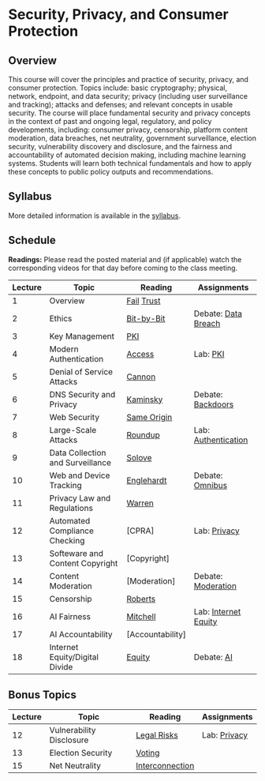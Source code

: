 # Security, Privacy, and Consumer Protection

## Overview

This course will cover the principles and practice of security, privacy,
and consumer protection. Topics include: basic cryptography; physical,
network, endpoint, and data security; privacy (including user
surveillance and tracking); attacks and defenses; and relevant concepts
in usable security. The course will place fundamental security and
privacy concepts in the context of past and ongoing legal, regulatory,
and policy developments, including: consumer privacy, censorship,
platform content moderation, data breaches, net neutrality, government
surveillance, election security, vulnerability discovery and disclosure,
and the fairness and accountability of automated decision making,
including machine learning systems. Students will learn both technical
fundamentals and how to apply these concepts to public policy outputs
and recommendations.

## Syllabus

More detailed information is available in the [syllabus](syllabus.md).

## Schedule

**Readings:** Please read the posted material and
(if applicable) watch the corresponding videos for that day before coming to the class
meeting.

| Lecture | Topic                            | Reading                                                                                | Assignments                                   |
|---------|----------------------------------|----------------------------------------------------------------------------------------|-----------------------------------------------|
| 1       | Overview                         | [Fail](readings/01-why-cryptosystems-fail.pdf) [Trust](readings/01-trusting-trust.pdf) |                                               |
| 2       | Ethics                           | [Bit-by-Bit](readings/02-bit-by-bit.pdf)                                               | Debate: [Data Breach](debates/data-breach.md) |
| 3       | Key Management                   | [PKI](readings/03-bellovin-pki.pdf)                                                    |                                               |
| 4       | Modern Authentication            | [Access](readings/04-oauth.pdf)                                                        | Lab: [PKI](assignments/pki.md)                |
| 5       | Denial of Service Attacks        | [Cannon](readings/05-paxson-cannon.pdf)                                                |                                               |
| 6       | DNS Security and Privacy         | [Kaminsky](readings/06-kaminsky.pdf)                                                   | Debate: [Backdoors](debates/backdoors.md)     |
| 7       | Web Security                     | [Same Origin](readings/07-same-origin.pdf)                                             |                                               |
| 8       | Large-Scale Attacks              | [Roundup](readings/08-cooke-botnets.pdf)                                               | Lab: [Authentication](assignments/api.md)     |
| 9       | Data Collection and Surveillance | [Solove](readings/09-privacy.pdf)                                                      |                                               |
| 10      | Web and Device Tracking          | [Englehardt](readings/10-tracking.pdf)                                                 | Debate: [Omnibus](debates/omnibus.md)         |
| 11      | Privacy Law and Regulations      | [Warren](readings/11-warren.pdf)                                                       |                                               |
| 12      | Automated Compliance Checking    | [CPRA]                                                                                 | Lab: [Privacy](assignments/privacy.md)        |
| 13      | Softeware and Content Copyright  | [Copyright]                                                                            |                                               |
| 14      | Content Moderation               | [Moderation]                                                                           | Debate: [Moderation](debates/moderation.md)   |
| 15      | Censorship                       | [Roberts](readings/16-censorship.pdf)                                                  |                                               |
| 16      | AI Fairness                      | [Mitchell](readings/17-ml-fairness.pdf)                                                | Lab: [Internet Equity](assignments/access.md) |
| 17      | AI Accountability                | [Accountability]                                                                       |                                               |
| 18      | Internet Equity/Digital Divide   | [Equity](readings/14-equity.pdf)                                                       | Debate: [AI](debates/accountability.md)       |

## Bonus Topics

| Lecture | Topic                    | Reading                                            | Assignments                            |
|---------|--------------------------|----------------------------------------------------|----------------------------------------|
| 12      | Vulnerability Disclosure | [Legal Risks](readings/12-vulnerability.pdf)       | Lab: [Privacy](assignments/privacy.md) |
| 13      | Election Security        | [Voting](readings/13-voting.pdf)                   |                                        |
| 15      | Net Neutrality           | [Interconnection](readings/15-interconnection.pdf) |                                        |
